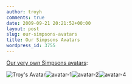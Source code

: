 ```yaml
---
author: troyh
comments: true
date: 2009-09-21 20:21:52+00:00
layout: post
slug: our-simpsons-avatars
title: Our Simpsons Avatars
wordpress_id: 3755
---
```


[Our very own Simpsons avatars](http://www.simpsonsmovie.com/main.html?cid=us):

![Troy's Avatar](http://troyandgay.com/uploads//2009/09/avatar.jpg)![avatar-1](http://troyandgay.files.wordpress.com/2009/09/avatar-112.jpg)![avatar-2](http://troyandgay.files.wordpress.com/2009/09/avatar-2.jpg)![avatar-4](http://troyandgay.files.wordpress.com/2009/09/avatar-412.jpg)
